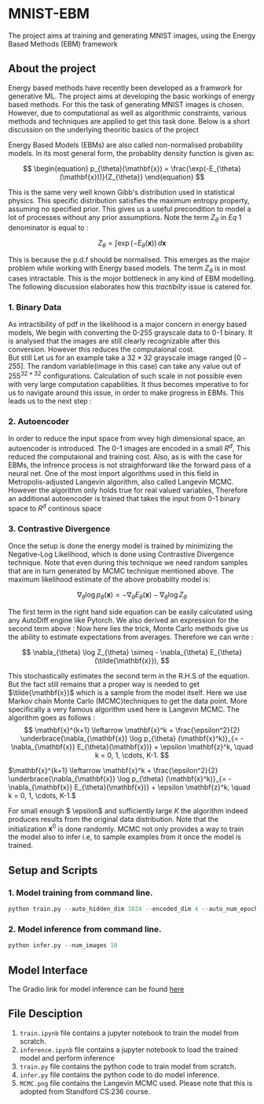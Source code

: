 # MNIST-EBM
The project aims at training and generating MNIST images, using the Energy Based Methods (EBM) framework

## About the project
Energy based methods have recently been developed as a framwork for generative ML. The project aims at developing the basic workings of energy based methods. For this the task of generating MNIST images is chosen. However, due to computational as well as algorithmic constraints, various methods and techniques are applied to get this task done. Below is a short discussion on the underlying theoritic basics of the project

Energy Based Models (EBMs) are also called non-normalised probability models. In its most general form, the probablity density function is given as:

$$
\begin{equation}
p_{\theta}(\mathbf{x}) = \frac{\exp(-E_{\theta}(\mathbf{x}))}{Z_{\theta}}
\end{equation}
$$

This is the same very well known Gibb's distribution used in statistical physics. This specific distribution satisfies the maximum entropy property, assuming no specified prior. This gives us a useful precondition to model a lot of processes without any prior assumptions. 
Note the term $Z_{\theta}$ in $Eq \: 1$ denominator is equal to :

$$
\begin{equation}
    Z_{\theta} = \int \exp(-E_{\theta}(\mathbf{x})) \, d\mathbf{x}
\end{equation}
$$

This is because the p.d.f should be normalised. This emerges as the major problem while working with Energy based models. The term $Z_{\theta}$ is in most cases intractable. This is the mojor bottleneck in any kind of EBM modelling. The following discussion elaborates how this $tractibilty$ issue is catered for.

### 1. __Binary Data__<br>
  As intractibility of pdf in the likelihood is a major concern in energy based models, We begin with converting the 0-255 grayscale data to 0-1 binary. It is analysed that the images are still clearly recognizable after this conversion. However this reduces the computaional cost.<br> But still
  Let us for an example take a $32 \times 32$ grayscale image ranged $[0-255]$. The random variable(image in this case) can take any value out of $255^{32*32}$ configurations. Calculation of such scale in not possible even with very large computation capabilities. It thus becomes imperative to for us to navigate around this issue, in order to make progress in EBMs. This leads us to the next step :

### 2. __Autoencoder__<br>
  In order to reduce the input space from wvey high dimensional space, an autoencoder is introduced. The 0-1 images are encoded in a small ${R^{d}}$, This reduced the computaional and training cost. Also,
  as is with the case for EBMs, the infrence process is not straighforward like the forward pass of a neural net. One of the most import algorithms used in this field in Metropolis-adjusted Langevin algorithm, also called Langevin MCMC. However the algorithm only holds true for real valued variables, Therefore an additional autoencoder is trained that takes the input from 0-1 binary space to $R^{d}$ continous space

### 3. __Contrastive Divergence__<br>
Once the setup is done the energy model is trained by minimizing the Negative-Log Likelihood, which is done using Contrastive Divergence technique. Note that even during this technique we need random samples that are in turn generated by MCMC technique mentioned above. The maximum likelihood estimate of the above probablity model is:

$$
\begin{equation}
    \nabla_{\theta} \log p_{\theta}(\mathbf{x}) = -\nabla_{\theta} E_{\theta}(\mathbf{x}) - \nabla_{\theta} \log Z_{\theta}
\end{equation}
$$

The first term in the right hand side equation can be easily calculated using any AutoDiff engine like Pytorch. We also derived an expression for the second term above :
Now here lies the trick, Monte Carlo methods give us the ability to estimate expectations from averages. Therefore we can write : 

$$
\nabla_{\theta} \log Z_{\theta} \simeq - \nabla_{\theta} E_{\theta} (\tilde{\mathbf{x}}),
$$

This stochastically estimates the second term in the R.H.S of the equation. But the fact still remains that a proper way is needed to get $\tilde{\mathbf{x}}$ which is a sample from the model itself. Here we use Markov chain Monte Carlo (MCMC)techniques to get the data point. More specifically a very famous algorithm used here is Langevin MCMC. The algorithm goes as follows : 
$$
\mathbf{x}^{k+1} \leftarrow \mathbf{x}^k + \frac{\epsilon^2}{2} \underbrace{\nabla_{\mathbf{x}} \log p_{\theta} (\mathbf{x}^k)}_{= -\nabla_{\mathbf{x}} E_{\theta}(\mathbf{x})} + \epsilon \mathbf{z}^k, \quad k = 0, 1, \cdots, K-1.
$$




$\mathbf{x}^{k+1} \leftarrow \mathbf{x}^k + \frac{\epsilon^2}{2} \underbrace{\nabla_{\mathbf{x}} \log p_{\theta} (\mathbf{x}^k)}_{= -\nabla_{\mathbf{x}} E_{\theta}(\mathbf{x})} + \epsilon \mathbf{z}^k, \quad k = 0, 1, \cdots, K-1.$

For small enough $ \epsilon$ and sufficiently large $K$ the algorithm indeed produces results from the original data distribution. Note that the initialization $\mathbf{x}^{0}$ is done randomly.
MCMC not only provides a way to train the model also to infer i.e, to sample examples from it once the model is trained.

## Setup and Scripts
### 1. Model training from command line.<br>
```python
python train.py --auto_hidden_dim 1024 --encoded_dim 4 --auto_num_epochs 30 --auto_batch_size 64 --auto_lr 3e-4 --ebm_hidden_dim 8 --ebm_num_epochs 3 --ebm_batch_size 1024 --ebm_lr 3e-4 --mcmc_samples_per_datapoint 8
```

### 2. Model inference from command line.<br>
```python
python infer.py --num_images 10
```

## Model Interface
The Gradio link for model inference can be found [here](URL)

## File Desciption
1. `train.ipynb` file contains a jupyter notebook to train the model from scratch.
2. `inference.ipynb` file contains a jupyter notebook to load the trained model and perform inference
3. `train.py` file contains the python code to train model from scratch.
4. `infer.py` file contains the python code to do model inference.
5. `MCMC.png` file contains the Langevin MCMC used. Please note that this is adopted from Standford CS:236 course.





